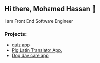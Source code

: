 ## Hi there, Mohamed Hassan 👋 
I am Front End Software Engineer
### Projects:
* [quiz app](https://iscadeeye.github.io/Triva-quiz-app/)
* [Pig Latin Translator App.]( https://iscadeeye.github.io/pig-latin-translator-app/)
* [Dog day care app](https://iscadeeye.github.io/Dog-day-care-app/)

